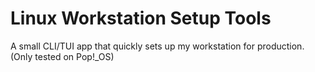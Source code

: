 # Linux Workstation Setup Tools

A small CLI/TUI app that quickly sets up my workstation for production. (Only tested on Pop!\_OS)

